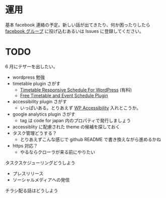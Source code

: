 # 運用

基本 facebook 連絡の予定。新しい話が出てきたり、何か困ったりしたら [facebook グループ](https://www.facebook.com/groups/932484090226539/) に投げ込むあるいは Issues に登録してください。

# TODO

6 月にテザーを出したい。
- wordpress 勉強
- timetable plugin さがす
  - [Timetable Responsive Schedule For WordPress](http://quanticalabs.com/script/timetable-responsive-schedule-for-wordpress/7010836) (有料)
  - [Free Timetable and Event Schedule Plugin](http://www.getmotopress.com/plugins/timetable-event-schedule-plugin/)
- accessibility plugin さがす
  - いっぱいある。とりあえず [WP Accessibility](https://ja.wordpress.org/plugins/wp-accessibility/) 入れとこうか。
- google analytics plugin さがす
  - tag は code for japan 内のプロパティで発行しましょう
- accessiblity に配慮された theme の候補を探しておく
- タスク管理どうする？
  - とりあえずこんな感じで github README で書き換えながら進めるかね
- https 対応？
  - やるならクローラが来る前にやりたい

タスクスケジューリングどうしよう
- プレスリリース
- ソーシャルメディアへの発信

チラシ配る話はどうしよう

